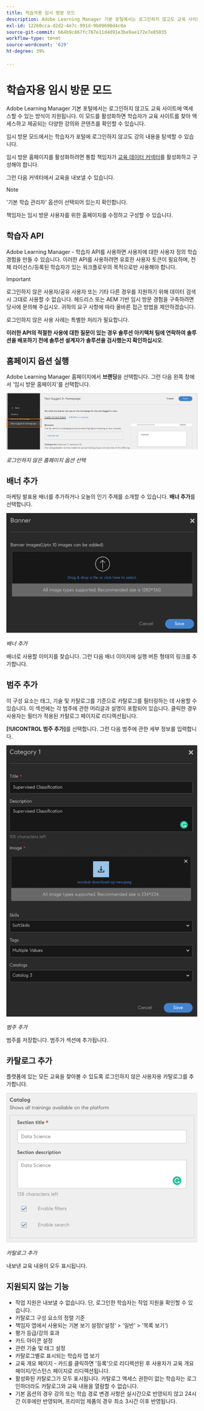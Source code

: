 ```yaml
---
title: 학습자용 임시 방문 모드
description: Adobe Learning Manager 기본 포털에서는 로그인하지 않고도 교육 사이트에 액세스할 수 있는 방식이 지원됩니다. 이 모드를 활성화하면 학습자가 교육 사이트를 찾아 액세스하고 제공되는 다양한 강의와 콘텐츠를 확인할 수 있습니다. 임시 방문 모드에서는 학습자가 포털에 로그인하지 않고도 강의 내용을 탐색할 수 있습니다.
exl-id: 12260cca-d2d2-4e7c-991d-9b09690d4c0a
source-git-commit: 664b9c867fc767e11d4d91e3be9ae172e7e85035
workflow-type: tm+mt
source-wordcount: '619'
ht-degree: 39%

---
```


# 학습자용 임시 방문 모드

Adobe Learning Manager 기본 포털에서는 로그인하지 않고도 교육 사이트에 액세스할 수 있는 방식이 지원됩니다. 이 모드를 활성화하면 학습자가 교육 사이트를 찾아 액세스하고 제공되는 다양한 강의와 콘텐츠를 확인할 수 있습니다.

임시 방문 모드에서는 학습자가 포털에 로그인하지 않고도 강의 내용을 탐색할 수 있습니다.

임시 방문 홈페이지를 활성화하려면 통합 책임자가 [교육 데이터 커넥터](/help/migrated/integration-admin/feature-summary/connectors.md#training-data-access)를 활성화하고 구성해야 합니다.

그런 다음 커넥터에서 교육을 내보낼 수 있습니다.

>[!NOTE]
>
>&#39;기본 학습 관리자&#39; 옵션이 선택되어 있는지 확인합니다.

책임자는 임시 방문 사용자를 위한 홈페이지를 수정하고 구성할 수 있습니다.

## 학습자 API

Adobe Learning Manager - 학습자 API를 사용하면 사용자에 대한 사용자 정의 학습 경험을 만들 수 있습니다. 이러한 API를 사용하려면 유효한 사용자 토큰이 필요하며, 전체 라이선스/등록된 학습자가 있는 워크플로우의 목적으로만 사용해야 합니다.

>[!IMPORTANT]
>
>로그인하지 않은 사용자/공유 사용자 또는 기타 다른 경우를 지원하기 위해 데이터 검색 시 그대로 사용할 수 없습니다. 헤드리스 또는 AEM 기반 임시 방문 경험을 구축하려면 당사에 문의해 주십시오. 귀하의 요구 사항에 따라 올바른 접근 방법을 제안하겠습니다.

로그인하지 않은 사용 사례는 특별한 처리가 필요합니다.

**이러한 API의 적절한 사용에 대한 질문이 있는 경우 솔루션 아키텍처 팀에 연락하여 솔루션을 배포하기 전에 솔루션 설계자가 솔루션을 검사했는지 확인하십시오**.

## 홈페이지 옵션 실행

Adobe Learning Manager 홈페이지에서 **브랜딩**&#x200B;을 선택합니다. 그런 다음 왼쪽 창에서 &#39;임시 방문 홈페이지&#39;를 선택합니다.

![홈페이지 옵션](assets/non-logged-in-homepage.png)

*로그인하지 않은 홈페이지 옵션 선택*

## 배너 추가

마케팅 발표용 배너를 추가하거나 오늘의 인기 주제를 소개할 수 있습니다. **배너 추가**&#x200B;를 선택합니다.

![배너](assets/add-banner-image.png)

*배너 추가*

배너로 사용할 이미지를 찾습니다. 그런 다음 배너 이미지에 실행 버튼 형태의 링크를 추가합니다.

## 범주 추가

이 구성 요소는 태그, 기술 및 카탈로그를 기준으로 카탈로그를 필터링하는 데 사용할 수 있습니다. 이 섹션에는 각 범주에 관한 머리글과 설명이 포함되어 있습니다. 클릭한 경우 사용자는 필터가 적용된 카탈로그 페이지로 리디렉션됩니다.

**[!UICONTROL 범주 추가]**&#x200B;를 선택합니다. 그런 다음 범주에 관한 세부 정보를 입력합니다.

![범주 추가](assets/add-category.png)

*범주 추가*

범주를 저장합니다. 범주가 섹션에 추가됩니다.

## 카탈로그 추가

플랫폼에 있는 모든 교육을 찾아볼 수 있도록 로그인하지 않은 사용자용 카탈로그를 추가합니다.

![카탈로그 추가](assets/add-catalog.png)

*카탈로그 추가*

내보낸 교육 내용이 모두 표시됩니다.

## 지원되지 않는 기능

* 작업 지원은 내보낼 수 없습니다. 단, 로그인한 학습자는 작업 지원을 확인할 수 있습니다.
* 카탈로그 구성 요소의 정렬 기준
* 책임자 앱에서 사용되는 기본 보기 설정(&#39;설정&#39; > &#39;일반&#39; > &#39;목록 보기&#39;)
* 평가 등급/강의 효과
* 카드 아이콘 설정
* 관련 기술 및 태그 설정
* 카탈로그별로 표시되는 학습자 앱 보기
* 교육 개요 페이지 - 카드를 클릭하면 &#39;등록&#39;으로 리디렉션된 후 사용자가 교육 개요 페이지/인스턴스 페이지로 리디렉션됩니다.
* 활성화된 카탈로그가 모두 표시됩니다. 카탈로그 액세스 권한이 없는 학습자는 로그인하더라도 카탈로그와 교육 내용을 열람할 수 없습니다.
* 기본 옵션의 경우 강의 또는 학습 경로 변경 사항은 실시간으로 반영되지 않고 24시간 이후에만 반영되며, 프리미엄 제품의 경우 최소 3시간 이후 반영됩니다.
